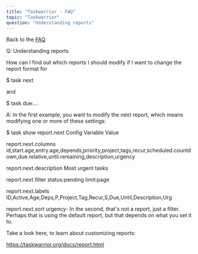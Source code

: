 ```yaml
---
title: "Taskwarrior - FAQ"
topic: "Taskwarrior"
question: "Understanding reports"
---
```


Back to the [FAQ](/support/faq)

Q: Understanding reports

How can I find out which reports I should modify if I want to change the report format for

$ task next

and

$ task due:...

A: In the first example, you want to modify the next report, which means modifying one or more of these settings:

$ task show report.next
Config Variable         Value                                                                                                                          

report.next.columns     id,start.age,entry.age,depends,priority,project,tags,recur,scheduled.countdown,due.relative,until.remaining,description,urgency

report.next.description Most urgent tasks

report.next.filter      status:pending limit:page

report.next.labels      ID,Active,Age,Deps,P,Project,Tag,Recur,S,Due,Until,Description,Urg

report.next.sort        urgency-
In the second, that's not a report, just a filter.
Perhaps that is using the default report, but that depends on what you set it to.

Take a look here, to learn about customizing reports:

https://taskwarrior.org/docs/report.html<Paste>


